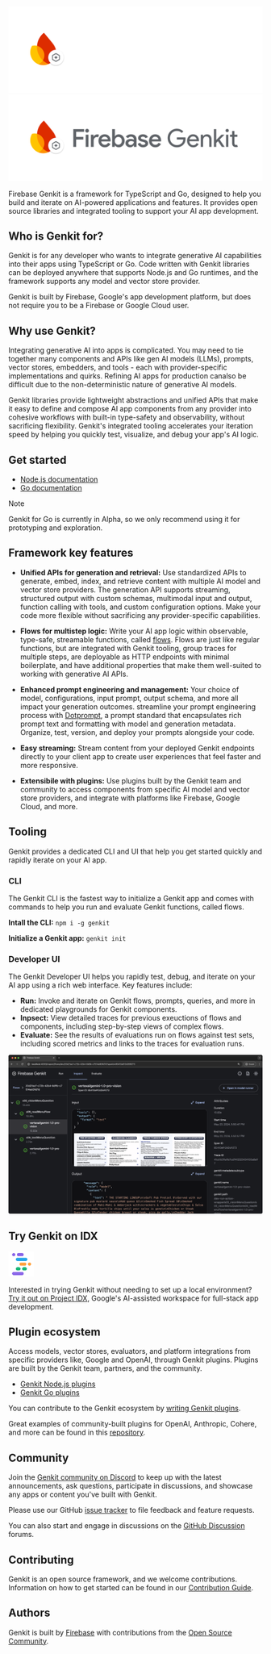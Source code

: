 ![Firebase Genkit logo](docs/resources/genkit-logo-dark.png#gh-dark-mode-only 'Firebase Genkit')
![Firebase Genkit logo](docs/resources/genkit-logo.png#gh-light-mode-only 'Firebase Genkit')

Firebase Genkit is a framework for TypeScript and Go, designed to help you build and iterate on AI-powered applications and features. It provides open source libraries and integrated tooling to support your AI app development.

## Who is Genkit for?

Genkit is for any developer who wants to integrate generative AI capabilities into their apps using TypeScript or Go. Code written with Genkit libraries can be deployed anywhere that supports Node.js and Go runtimes, and the framework supports any model and vector store provider.

Genkit is built by Firebase, Google's app development platform, but does not require you to be a Firebase or Google Cloud user.

## Why use Genkit?

Integrating generative AI into apps is complicated. You may need to tie together many components and APIs like gen AI models (LLMs), prompts, vector stores, embedders, and tools - each with provider-specific implementations and quirks. Refining AI apps for production canalso be difficult due to the non-deterministic nature of generative AI models.

Genkit libraries provide lightweight abstractions and unified APIs that make it easy to define and compose AI app components from any provider into cohesive workflows with built-in type-safety and observability, without sacrificing flexibility. Genkit's integrated tooling accelerates your iteration speed by helping you quickly test, visualize, and debug your app's AI logic.

## Get started

- [Node.js documentation](https://firebase.google.com/docs/genkit/get-started)
- [Go documentation](https://github.com/firebase/genkit/blob/main/docs-go/get-started-go.md)

> [!NOTE]
> Genkit for Go is currently in Alpha, so we only recommend using it for prototyping and exploration. 

## Framework key features

- **Unified APIs for generation and retrieval:** Use standardized APIs to generate, embed, index, and retrieve content with multiple AI model and vector store providers. The generation API supports streaming, structured output with custom schemas, multimodal input and output, function calling with tools, and custom configuration options. Make your code more flexible without sacrificing any provider-specific capabilities.

- **Flows for multistep logic:** Write your AI app logic within observable, type-safe, streamable functions, called [flows](https://firebase.google.com/docs/genkit/flows). Flows are just like regular functions, but are integrated with Genkit tooling, group traces for multiple steps, are deployable as HTTP endpoints with minimal boilerplate, and have additional properties that make them well-suited to working with generative AI APIs. 

- **Enhanced prompt engineering and management:** Your choice of model, configurations, input prompt, output schema, and more all impact your generation outcomes. streamline your prompt engineering process with [Dotprompt](https://firebase.google.com/docs/genkit/dotprompt), a prompt standard that encapsulates rich prompt text and formatting with model and generation metadata. Organize, test, version, and deploy your prompts alongside your code.

- **Easy streaming:** Stream content from your deployed Genkit endpoints directly to your client app to create user experiences that feel faster and more responsive.

- **Extensibile with plugins:** Use plugins built by the Genkit team and community to access components from specific AI model and vector store providers, and integrate with platforms like Firebase, Google Cloud, and more. 

## Tooling

Genkit provides a dedicated CLI and UI that help you get started quickly and rapidly iterate on your AI app.

### CLI

The Genkit CLI is the fastest way to initialize a Genkit app and comes with commands to help you run and evaluate Genkit functions, called flows. 

**Intall the CLI:** `npm i -g genkit`

**Initialize a Genkit app:** `genkit init`

### Developer UI

The Genkit Developer UI helps you rapidly test, debug, and iterate on your AI app using a rich web interface. Key features include:

- **Run:** Invoke and iterate on Genkit flows, prompts, queries, and more in dedicated playgrounds for Genkit components.
- **Inpsect:** View detailed traces for previous exeuctions of flows and components, including step-by-step views of complex flows.
- **Evaluate:** See the results of evaluations run on flows against test sets, including scored metrics and links to the traces for evaluation runs. 

<img src="docs/resources/readme-ui-traces-screenshot.png" width="700" alt="Screenshot of Genkit Developer UI showing traces">

## Try Genkit on IDX

<img src="docs/resources/idx-logo.png" width="50" alt="Project IDX logo">

Interested in trying Genkit without needing to set up a local environment? [Try it out on Project IDX](https://idx.google.com/new/genkit), Google's AI-assisted workspace for full-stack app development.

## Plugin ecosystem

Access models, vector stores, evaluators, and platform integrations from specific providers like, Google and OpenAI, through Genkit plugins. Plugins are built by the Genkit team, partners, and the community.

- [Genkit Node.js plugins](https://www.npmjs.com/search?q=keywords:genkit-plugin)
- [Genkit Go plugins](https://pkg.go.dev/github.com/firebase/genkit/go#section-directories)

You can contribute to the Genkit ecosystem by [writing Genkit plugins](https://firebase.google.com/docs/genkit/plugin-authoring).

Great examples of community-built plugins for OpenAI, Anthropic, Cohere, and more can be found in this [repository](https://github.com/TheFireCo/genkit-plugins).

## Community

Join the [Genkit community on Discord](https://discord.gg/qXt5zzQKpc) to keep up with the latest announcements, ask questions, participate in discussions, and showcase any apps or content you've built with Genkit.

Please use our GitHub [issue tracker](https://github.com/firebase/genkit/issues) to file feedback and feature requests.

You can also start and engage in discussions on the [GitHub Discussion](https://github.com/firebase/genkit/discussions) forums.

## Contributing

Genkit is an open source framework, and we welcome contributions. Information on how to get started can be found in our [Contribution Guide](CONTRIBUTING.md).

## Authors

Genkit is built by [Firebase](https://firebase.google.com/products/genkit) with contributions from the [Open Source Community](https://github.com/firebase/genkit/graphs/contributors).
